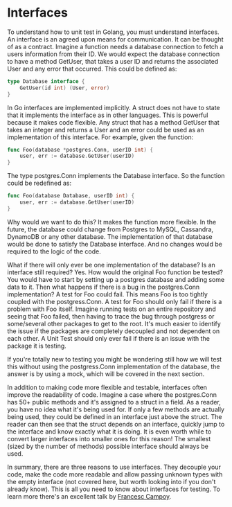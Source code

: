# Interfaces

To understand how to unit test in Golang, you must understand interfaces. An interface is an agreed upon means for communication. It can be thought of as a contract. Imagine a function needs a database connection to fetch a users information from their ID. We would expect the database connection to have a method GetUser, that takes a user ID and returns the associated User and any error that occurred. This could be defined as:

```Go
type Database interface {
    GetUser(id int) (User, error)
}
```

In Go interfaces are implemented implicitly. A struct does not have to state that it implements the interface as in other languages. This is powerful because it makes code flexible. Any struct that has a method GetUser that takes an integer and returns a User and an error could be used as an implementation of this interface. For example, given the function:

```Go
func Foo(database *postgres.Conn, userID int) {
    user, err := database.GetUser(userID)
}
```

The type postgres.Conn implements the Database interface. So the function could be redefined as:

```Go
func Foo(database Database, userID int) {
    user, err := database.GetUser(userID)
}
```

Why would we want to do this? It makes the function more flexible. In the future, the database could change from Postgres to MySQL, Cassandra, DynamoDB or any other database. The implementation of that database would be done to satisfy the Database interface. And no changes would be required to the logic of the code.

What if there will only ever be one implementation of the database? Is an interface still required? Yes. How would the original Foo function be tested? You would have to start by setting up a postgres database and adding some data to it. Then what happens if there is a bug in the postgres.Conn implementation? A test for Foo could fail. This means Foo is too tightly coupled with the postgress.Conn. A test for Foo should only fail if there is a problem with Foo itself. Imagine running tests on an entire repository and seeing that Foo failed, then having to trace the bug through postgress or some/several other packages to get to the root. It's much easier to identify the issue if the packages are completely decoupled and not dependent on each other. A Unit Test should only ever fail if there is an issue with the package it is testing.

If you're totally new to testing you might be wondering still how we will test this without using the postgress.Conn implementation of the database, the answer is by using a mock, which will be covered in the next section.

In addition to making code more flexible and testable, interfaces often improve the readability of code. Imagine a case where the postgres.Conn has 50+ public methods and it's assigned to a struct in a field. As a reader, you have no idea what it's being used for. If only a few methods are actually being used, they could be defined in an interface just above the struct. The reader can then see that the struct depends on an interface, quickly jump to the interface and know exactly what it is doing. It is even worth while to convert larger interfaces into smaller ones for this reason! The smallest (sized by the number of methods) possible interface should always be used.

In summary, there are three reasons to use interfaces. They decouple your code, make the code more readable and allow passing unknown types with the empty interface (not covered here, but worth looking into if you don't already know). This is all you need to know about interfaces for testing. To learn more there's an excellent talk by [Francesc Campoy](https://www.youtube.com/watch?v=F4wUrj6pmSI).